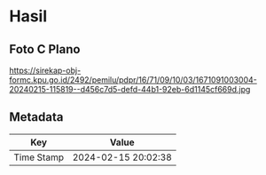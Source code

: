 # Hasil

## Foto C Plano

https://sirekap-obj-formc.kpu.go.id/2492/pemilu/pdpr/16/71/09/10/03/1671091003004-20240215-115819--d456c7d5-defd-44b1-92eb-6d1145cf669d.jpg


## Metadata

| Key        | Value               |
| ---------- | ------------------- |
| Time Stamp | 2024-02-15 20:02:38 |




